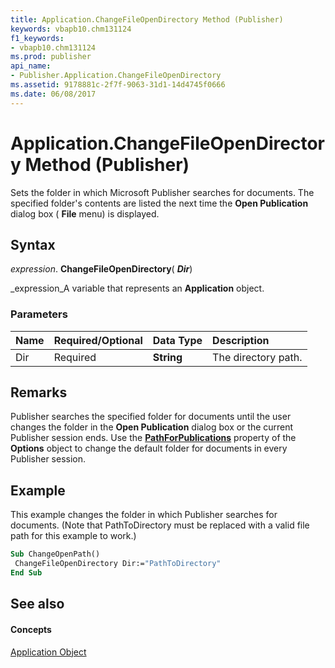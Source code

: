```yaml
---
title: Application.ChangeFileOpenDirectory Method (Publisher)
keywords: vbapb10.chm131124
f1_keywords:
- vbapb10.chm131124
ms.prod: publisher
api_name:
- Publisher.Application.ChangeFileOpenDirectory
ms.assetid: 9178881c-2f7f-9063-31d1-14d4745f0666
ms.date: 06/08/2017
---
```



# Application.ChangeFileOpenDirectory Method (Publisher)

Sets the folder in which Microsoft Publisher searches for documents. The specified folder's contents are listed the next time the  **Open Publication** dialog box ( **File** menu) is displayed.


## Syntax

 _expression_. **ChangeFileOpenDirectory**( **_Dir_**)

 _expression_A variable that represents an  **Application** object.


### Parameters



|**Name**|**Required/Optional**|**Data Type**|**Description**|
|:-----|:-----|:-----|:-----|
|Dir|Required| **String**|The directory path.|

## Remarks

Publisher searches the specified folder for documents until the user changes the folder in the  **Open Publication** dialog box or the current Publisher session ends. Use the **[PathForPublications](options-pathforpublications-property-publisher.md)** property of the  **Options** object to change the default folder for documents in every Publisher session.


## Example

This example changes the folder in which Publisher searches for documents. (Note that PathToDirectory must be replaced with a valid file path for this example to work.)


```vb
Sub ChangeOpenPath() 
 ChangeFileOpenDirectory Dir:="PathToDirectory" 
End Sub
```


## See also


#### Concepts


 [Application Object](application-object-publisher.md)

